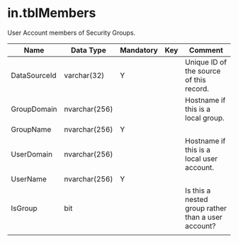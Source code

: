 # in.tblMembers

​User Account members of Security Groups.

| Name         | Data Type     | Mandatory | Key | Comment                                            |
|--------------|---------------|-----------|-----|----------------------------------------------------|
| DataSourc​​eId | varchar(32)   | Y         |     | Unique ID of the source of this record.            |
| GroupDomain  | nvarchar(256) |           |     | Hostname if this is a local group.                 |
| GroupName    | nvarchar(256) | Y         |     |                                                    |
| UserDomain   | nvarchar(256) |           |     | Hostname if this is a local user account.          |
| UserName     | nvarchar(256) | Y         |     |                                                    |
| IsGroup      | bit           |           |     | Is this a nested group rather than a user account? |
|              |               |           |     |                                                    |